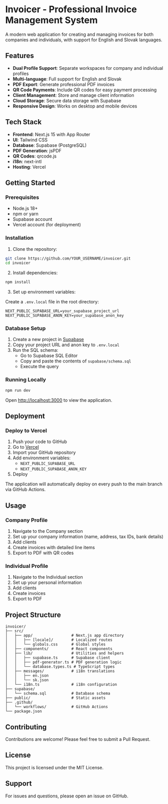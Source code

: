 # Invoicer - Professional Invoice Management System

A modern web application for creating and managing invoices for both companies and individuals, with support for English and Slovak languages.

## Features

- **Dual Profile Support**: Separate workspaces for company and individual profiles
- **Multi-language**: Full support for English and Slovak
- **PDF Export**: Generate professional PDF invoices
- **QR Code Payments**: Include QR codes for easy payment processing
- **Client Management**: Store and manage client information
- **Cloud Storage**: Secure data storage with Supabase
- **Responsive Design**: Works on desktop and mobile devices

## Tech Stack

- **Frontend**: Next.js 15 with App Router
- **UI**: Tailwind CSS
- **Database**: Supabase (PostgreSQL)
- **PDF Generation**: jsPDF
- **QR Codes**: qrcode.js
- **i18n**: next-intl
- **Hosting**: Vercel

## Getting Started

### Prerequisites

- Node.js 18+
- npm or yarn
- Supabase account
- Vercel account (for deployment)

### Installation

1. Clone the repository:
```bash
git clone https://github.com/YOUR_USERNAME/invoicer.git
cd invoicer
```

2. Install dependencies:
```bash
npm install
```

3. Set up environment variables:

Create a `.env.local` file in the root directory:

```env
NEXT_PUBLIC_SUPABASE_URL=your_supabase_project_url
NEXT_PUBLIC_SUPABASE_ANON_KEY=your_supabase_anon_key
```

### Database Setup

1. Create a new project in [Supabase](https://supabase.com)
2. Copy your project URL and anon key to `.env.local`
3. Run the SQL schema:
   - Go to Supabase SQL Editor
   - Copy and paste the contents of `supabase/schema.sql`
   - Execute the query

### Running Locally

```bash
npm run dev
```

Open [http://localhost:3000](http://localhost:3000) to view the application.

## Deployment

### Deploy to Vercel

1. Push your code to GitHub
2. Go to [Vercel](https://vercel.com)
3. Import your GitHub repository
4. Add environment variables:
   - `NEXT_PUBLIC_SUPABASE_URL`
   - `NEXT_PUBLIC_SUPABASE_ANON_KEY`
5. Deploy

The application will automatically deploy on every push to the main branch via GitHub Actions.

## Usage

### Company Profile

1. Navigate to the Company section
2. Set up your company information (name, address, tax IDs, bank details)
3. Add clients
4. Create invoices with detailed line items
5. Export to PDF with QR codes

### Individual Profile

1. Navigate to the Individual section
2. Set up your personal information
3. Add clients
4. Create invoices
5. Export to PDF

## Project Structure

```
invoicer/
├── src/
│   ├── app/                 # Next.js app directory
│   │   ├── [locale]/        # Localized routes
│   │   └── globals.css      # Global styles
│   ├── components/          # React components
│   ├── lib/                 # Utilities and helpers
│   │   ├── supabase.ts      # Supabase client
│   │   ├── pdf-generator.ts # PDF generation logic
│   │   └── database.types.ts # TypeScript types
│   ├── messages/            # i18n translations
│   │   ├── en.json
│   │   └── sk.json
│   └── i18n.ts              # i18n configuration
├── supabase/
│   └── schema.sql           # Database schema
├── public/                  # Static assets
├── .github/
│   └── workflows/           # GitHub Actions
└── package.json
```

## Contributing

Contributions are welcome! Please feel free to submit a Pull Request.

## License

This project is licensed under the MIT License.

## Support

For issues and questions, please open an issue on GitHub.
